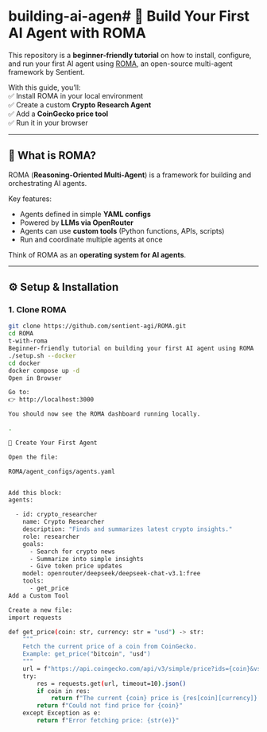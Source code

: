 # building-ai-agen# 🚀 Build Your First AI Agent with ROMA  

This repository is a **beginner-friendly tutorial** on how to install, configure, and run your first AI agent using [ROMA](https://github.com/sentient-agi/ROMA), an open-source multi-agent framework by Sentient.  

With this guide, you’ll:  
✅ Install ROMA in your local environment  
✅ Create a custom **Crypto Research Agent**  
✅ Add a **CoinGecko price tool**  
✅ Run it in your browser  

---

## 🧠 What is ROMA?  
ROMA (**Reasoning-Oriented Multi-Agent**) is a framework for building and orchestrating AI agents.  

Key features:  
- Agents defined in simple **YAML configs**  
- Powered by **LLMs via OpenRouter**  
- Agents can use **custom tools** (Python functions, APIs, scripts)  
- Run and coordinate multiple agents at once  

Think of ROMA as an **operating system for AI agents**.  

---

## ⚙️ Setup & Installation  

### 1. Clone ROMA
```bash
git clone https://github.com/sentient-agi/ROMA.git
cd ROMA
t-with-roma
Beginner-friendly tutorial on building your first AI agent using ROMA
./setup.sh --docker
cd docker
docker compose up -d
Open in Browser

Go to:
👉 http://localhost:3000

You should now see the ROMA dashboard running locally.

.

🤖 Create Your First Agent

Open the file:

ROMA/agent_configs/agents.yaml


Add this block:
agents:

  - id: crypto_researcher
    name: Crypto Researcher
    description: "Finds and summarizes latest crypto insights."
    role: researcher
    goals:
      - Search for crypto news
      - Summarize into simple insights
      - Give token price updates
    model: openrouter/deepseek/deepseek-chat-v3.1:free
    tools:
      - get_price
Add a Custom Tool

Create a new file:
import requests

def get_price(coin: str, currency: str = "usd") -> str:
    """
    Fetch the current price of a coin from CoinGecko.
    Example: get_price("bitcoin", "usd")
    """
    url = f"https://api.coingecko.com/api/v3/simple/price?ids={coin}&vs_currencies={currency}"
    try:
        res = requests.get(url, timeout=10).json()
        if coin in res:
            return f"The current {coin} price is {res[coin][currency]} {currency.upper()}"
        return f"Could not find price for {coin}"
    except Exception as e:
        return f"Error fetching price: {str(e)}"
